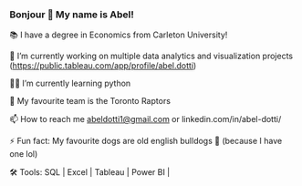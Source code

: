 ### Bonjour  🤙  My name is Abel!


 📚 I have a degree in Economics from Carleton University!

 🔭 I’m currently working on multiple data analytics and visualization projects (https://public.tableau.com/app/profile/abel.dotti)
 
 👨‍💻 I’m currently learning python
  
 🏀 My favourite team is the Toronto Raptors
 
 📫 How to reach me abeldotti1@gmail.com or linkedin.com/in/abel-dotti/
 
 ⚡ Fun fact: My favourite dogs are old english bulldogs 🐶 (because I have one lol)
 
 🛠 Tools: SQL | Excel | Tableau | Power BI |
 
 
    
    
 
 
